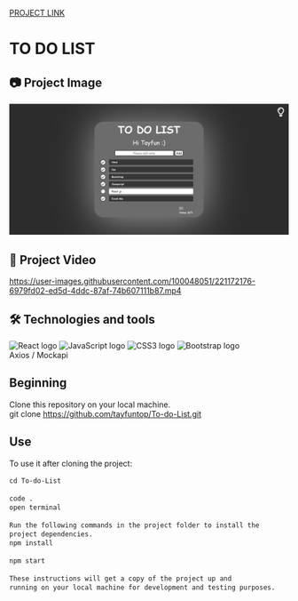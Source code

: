 [PROJECT LINK](https://tayfuntop.github.io/To-do-List/)

# TO DO LIST

## 📷 Project Image

![Project Image](/public/project.jpg)

## 🎥 Project Video

https://user-images.githubusercontent.com/100048051/221172176-6979fd02-ed5d-4ddc-87af-74b607111b87.mp4

## 🛠 Technologies and tools

<p>
<img src="https://img.shields.io/badge/React-000000?logo=react&logoColor=blue" alt="React logo" title="React" height="25" />
<img src="https://img.shields.io/badge/JavaScript-282C34?logo=javascript&logoColor=F7DF1E" alt="JavaScript logo" title="JavaScript" height="25" />
<img src="https://img.shields.io/badge/CSS3-282C34?logo=css3&logoColor=1572B6" alt="CSS3 logo" title="CSS3" height="25" />
<img src="https://img.shields.io/badge/Bootstrap-282C34?logo=bootstrap&logoColor=9267ce" alt="Bootstrap logo" title="Bootstrap" height="25" />
<br>
Axios 
/
Mockapi
</p>

## Beginning

Clone this repository on your local machine.
<br>
git clone https://github.com/tayfuntop/To-do-List.git

## Use

To use it after cloning the project:
```
cd To-do-List

code .
open terminal

Run the following commands in the project folder to install the project dependencies.
npm install

npm start

These instructions will get a copy of the project up and 
running on your local machine for development and testing purposes.
```
 
